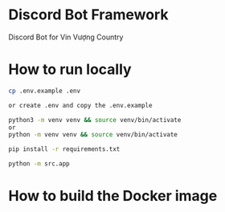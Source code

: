 
# Discord Bot Framework

Discord Bot for Vin Vượng Country 

# How to run locally 

```bash
cp .env.example .env

or create .env and copy the .env.example
```

```bash
python3 -m venv venv && source venv/bin/activate 
or 
python -m venv venv && source venv/bin/activate
```

```bash
pip install -r requirements.txt
```



```bash
python -m src.app
```


# How to build the Docker image
